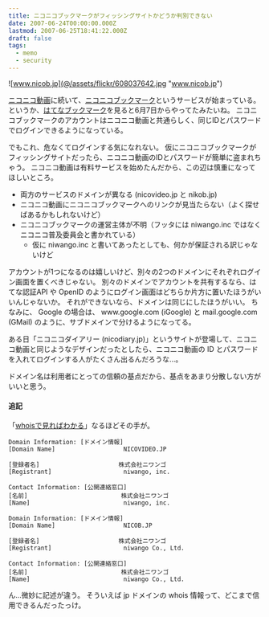 ```yaml
---
title: ニコニコブックマークがフィッシングサイトかどうか判別できない
date: 2007-06-24T00:00:00.000Z
lastmod: 2007-06-25T18:41:22.000Z
draft: false
tags:
  - memo
  - security
---
```


![www.nicob.jp](@/assets/flickr/608037642.jpg "www.nicob.jp")

[ニコニコ動画](http://www.nicovideo.jp/)に続いて、[ニコニコブックマーク](http://www.nicob.jp/)というサービスが始まっている。 というか、[はてなブックマーク](http://b.hatena.ne.jp/entry?mode=more\&url=http%3A%2F%2Fwww.nicob.jp%2F)を見ると6月7日からやってたみたいね。 ニコニコブックマークのアカウントはニコニコ動画と共通らしく、同じIDとパスワードでログインできるようになっている。

でもこれ、危なくてログインする気になれない。 仮にニコニコブックマークがフィッシングサイトだったら、ニコニコ動画のIDとパスワードが簡単に盗まれちゃう。 ニコニコ動画は有料サービスを始めたんだから、この辺は慎重になってほしいところ。

* 両方のサービスのドメインが異なる (nicovideo.jp と nikob.jp)
* ニコニコ動画にニコニコブックマークへのリンクが見当たらない（よく探せばあるかもしれないけど）
* ニコニコブックマークの運営主体が不明（フッタには niwango.inc ではなくニコニコ普及委員会と書かれている）
  * 仮に niwango.inc と書いてあったとしても、何かが保証される訳じゃないけど

アカウントが1つになるのは嬉しいけど、別々の2つのドメインにそれぞれログイン画面を置くべきじゃない。 別々のドメインでアカウントを共有するなら、はてな認証API や OpenID のようにログイン画面はどちらか片方に置いたほうがいいんじゃないか。 それができないなら、ドメインは同じにしたほうがいい。 ちなみに、 Google の場合は、 www\.google.com (iGoogle) と mail.google.com (GMail) のように、サブドメインで分けるようになってる。

ある日「ニコニコダイアリー (nicodiary.jp)」というサイトが登場して、ニコニコ動画と同じようなデザインだったとしたら、ニコニコ動画の ID とパスワードを入れてログインする人がたくさん出るんだろうな…。

ドメイン名は利用者にとっての信頼の基点だから、基点をあまり分散しない方がいいと思う。

#### 追記

「[whoisで見ればわかる](http://b.hatena.ne.jp/fuktommy/20070625#bookmark-5094389)」なるほどその手が。

```
Domain Information: [ドメイン情報]
[Domain Name]                   NICOVIDEO.JP

[登録者名]                      株式会社ニワンゴ
[Registrant]                    niwango, inc.

Contact Information: [公開連絡窓口]
[名前]                          株式会社ニワンゴ
[Name]                          niwango, inc.
```

```
Domain Information: [ドメイン情報]
[Domain Name]                   NICOB.JP

[登録者名]                      株式会社ニワンゴ
[Registrant]                    niwango Co., Ltd.

Contact Information: [公開連絡窓口]
[名前]                          株式会社ニワンゴ
[Name]                          niwango Co., Ltd.
```

ん…微妙に記述が違う。 そういえば jp ドメインの whois 情報って、どこまで信用できるんだったっけ。
